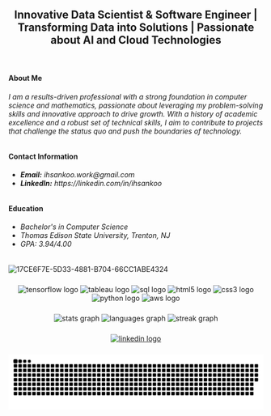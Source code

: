 <h2 align="center"> Innovative Data Scientist & Software Engineer | Transforming Data into Solutions | Passionate about AI and Cloud Technologies</h2>
<br>
<h4><b>About Me</b></h4>
<h6>I am a results-driven professional with a strong foundation in computer science and mathematics, passionate about leveraging my problem-solving skills and innovative approach to drive growth. With a history of academic excellence and a robust set of technical skills, I aim to contribute to projects that challenge the status quo and push the boundaries of technology.</h6>
<h4><b>Contact Information</b></h4>
<h6>
  <ul>
    <li><b>Email:</b> ihsankoo.work@gmail.com</li>
    <li><b>LinkedIn:</b> https://linkedin.com/in/ihsankoo</li>
  </ul>
</h6>
<h4><b>Education</b></h4>
<h6>
  <ul>
    <li>Bachelor's in Computer Science</li>
    <li>Thomas Edison State University, Trenton, NJ</li>
    <li>GPA: 3.94/4.00</li>
  </ul>
</h6>

![17CE6F7E-5D33-4881-B704-66CC1ABE4324](https://user-images.githubusercontent.com/116136562/233181095-f7cefbe5-edad-4709-bb81-adf199c25bba.PNG)

###

<div align="center">
  <img src="https://upload.wikimedia.org/wikipedia/commons/2/2d/Tensorflow_logo.svg" height="50" width="62" alt="tensorflow logo"  />
  <img src="https://cdn.worldvectorlogo.com/logos/tableau-software.svg" height="50" width="62" alt="tableau logo"  />
  <img src="https://symbols.getvecta.com/stencil_28/61_sql-database-generic.90b41636a8.svg" height="50" width="62" alt="sql logo"  />
  <img src="https://cdn.jsdelivr.net/gh/devicons/devicon/icons/html5/html5-original.svg" height="50" width="62" alt="html5 logo"  />
  <img src="https://cdn.jsdelivr.net/gh/devicons/devicon/icons/css3/css3-original.svg" height="50" width="62" alt="css3 logo"  />
  <img src="https://cdn.jsdelivr.net/gh/devicons/devicon/icons/python/python-original.svg" height="50" width="62" alt="python logo"  />
  <img src="https://upload.wikimedia.org/wikipedia/commons/9/93/Amazon_Web_Services_Logo.svg" height="50" width="62" alt="aws logo"  />
</div>

###


<div align="center">
  <img src="https://github-readme-stats.vercel.app/api?username=ihsankoo&hide_title=false&hide_rank=false&show_icons=true&include_all_commits=true&count_private=true&disable_animations=false&theme=radical&locale=en&hide_border=true&order=1" height="150" alt="stats graph"  />
  <img src="https://github-readme-stats.vercel.app/api/top-langs?username=ihsankoo&locale=en&hide_title=false&layout=compact&card_width=320&langs_count=5&theme=radical&hide_border=true&order=2" height="150" alt="languages graph"  />
  <img src="https://streak-stats.demolab.com?user=ihsankoo&locale=en&mode=weekly&theme=gradient&hide_border=false&border_radius=5&order=3" height="225" alt="streak graph"  />
</div>

###

<div align="center">
  <a href="https://www.linkedin.com/in/ihsankoo/" target="_blank">
    <img src="https://img.shields.io/static/v1?message=LinkedIn&logo=linkedin&label=&color=0077B5&logoColor=white&labelColor=&style=for-the-badge" height="40" alt="linkedin logo"  />
  </a>
</div>

###

![snake gif](https://github.com/ihsankoo/ihsankoo/blob/output/snake.svg)

###
